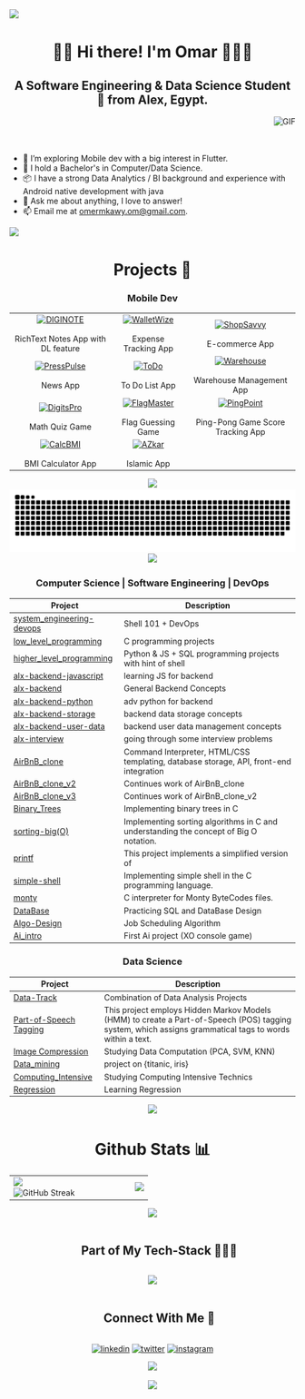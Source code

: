

<!--horizontal divider(gradiant)-->
<img src="https://user-images.githubusercontent.com/73097560/115834477-dbab4500-a447-11eb-908a-139a6edaec5c.gif">
<h1 align="center" title="hehehe"> 👋🏻 Hi there! I'm Omar 👨🏻‍💻</h3>


<h2 align="center">
A Software Engineering & Data Science Student 🚀 from Alex, Egypt.
</h2>


  <img align="right" alt="GIF" src="https://i.pinimg.com/originals/e4/26/70/e426702edf874b181aced1e2fa5c6cde.gif" />


<br>
<br>
<br>

- 📱 I’m exploring Mobile dev with a big interest in Flutter. 
- 💼 I hold a Bachelor's in Computer/Data Science.
- 📦 I have a strong Data Analytics / BI background and experience with Android native development with java
- 💬 Ask me about anything, I love to answer!
- 📫 Email me at [omermkawy.om@gmail.com](mailto:omer.mkawy.om@gmail.com).


<!--horizontal divider(gradiant)-->
<img src="https://user-images.githubusercontent.com/73097560/115834477-dbab4500-a447-11eb-908a-139a6edaec5c.gif">


<h1 align="center">
Projects 🧩
</h1>

<div align="center">

<div align="center">

### Mobile Dev


<table>
  <tr>
    <td align="center"><a href="https://github.com/omar546/diginote"><img src="https://github.com/omar546/omar546/assets/71936776/0aa111be-c7a0-4534-9f4b-69827062d804" alt="DIGINOTE" /><br></a><br>RichText Notes App with DL feature</td>
    <td align="center"><a href="https://github.com/omar546/walletwize"><img src="https://github.com/user-attachments/assets/ce521f73-612d-47aa-aa87-19230a1d4c8a" alt="WalletWize" /><br></a><br>Expense Tracking App</td>
    <td align="center"><a href="https://github.com/omar546/ShopSavvy#readme"><img src="https://github.com/omar546/omar546/assets/71936776/fb8b7267-3efc-43d2-8a9c-69cd00b586c7" alt="ShopSavvy" /><br></a><br>E-commerce App</td>
  </tr>
  <tr>
    <td align="center"><a href="https://github.com/omar546/PressPulse#readme"><img src="https://github.com/omar546/omar546/assets/71936776/694287af-240f-43ec-9990-202a1597095d" alt="PressPulse" /><br></a><br>News App</td>
    <td align="center"><a href="https://github.com/omar546/To-Do#readme"><img src="https://github.com/omar546/omar546/assets/71936776/00e82916-ed73-41a4-bcce-51ac579440b9" alt="ToDo" /><br></a><br>To Do List App</td>
    <td align="center"><a href="https://github.com/SeragAmged/warehouse_app"><img src="https://github.com/omar546/omar546/assets/71936776/1330c9e8-081a-4d25-b635-72e5cddd2a73" alt="Warehouse" /><br></a>
      <br>Warehouse Management App</td>
  <tr>
    <td align="center"><a href="https://github.com/omar546/digits_pro"><img src="https://github.com/omar546/omar546/assets/71936776/0e613491-9dcd-45e4-87ea-6201d227143d" alt="DigitsPro" /><br></a><br>Math Quiz Game</td>
    <td align="center"><a href="https://github.com/omar546/flag_master#readme"><img src="https://github.com/omar546/omar546/assets/71936776/c77351ed-b487-4790-945e-3681adcdcb6e" alt="FlagMaster" /><br></a><br>Flag Guessing Game</td>
    <td align="center"><a href="https://github.com/omar546/PingPoint/tree/master#readme"><img src="https://github.com/omar546/omar546/assets/71936776/c4249cbc-24cb-46aa-abaa-b00498e828ef" alt="PingPoint" /><br></a><br>Ping-Pong Game Score Tracking App</td>

  </tr>
  <tr>
     <td align="center"><a href="https://github.com/omar546/calcBMI#readme"><img src="https://github.com/omar546/omar546/assets/71936776/084ff48d-8e67-4b28-8722-38f596fd9821" alt="CalcBMI" /><br></a><br>BMI Calculator App</td>
    <td align="center"><a href="https://github.com/omar546/azkar_app#readme"><img src="https://github.com/omar546/omar546/assets/71936776/dd0b95db-41c0-4ef2-b03f-363a080c3e0d" alt="AZkar" /><br></a><br>Islamic App</td>
    <td></td>
  </tr>
</table>

</div>
<!--horizontal divider(gradiant)-->
<img src="https://user-images.githubusercontent.com/73097560/115834477-dbab4500-a447-11eb-908a-139a6edaec5c.gif">

<!--- snake -->
<div align="center">
  <picture>
  <source
    media="(prefers-color-scheme: dark)"
    srcset="https://raw.githubusercontent.com/platane/snk/output/github-contribution-grid-snake-dark.svg"
  />
  <source
    media="(prefers-color-scheme: light)"
    srcset="https://raw.githubusercontent.com/platane/snk/output/github-contribution-grid-snake.svg"
  />
  <img
    alt="GitHub contribution grid snake animation"
    src="https://raw.githubusercontent.com/platane/snk/output/github-contribution-grid-snake.svg"
  />
</picture>
</div>

<!--horizontal divider(gradiant)-->
<img src="https://user-images.githubusercontent.com/73097560/115834477-dbab4500-a447-11eb-908a-139a6edaec5c.gif">
 
</td>


<div align="center">

### Computer Science | Software Engineering | DevOps
| Project | Description |
|---------|-------------|
| [system_engineering-devops](https://github.com/omar546/alx-system_engineering-devops) | Shell 101 + DevOps |
| [low_level_programming](https://github.com/omar546/alx-low_level_programming) | C programming projects |
| [higher_level_programming](https://github.com/omar546/alx-higher_level_programming) | Python & JS + SQL programming projects with hint of shell |
| [alx-backend-javascript](https://github.com/omar546/alx-backend-javascript) | learning JS for backend |
| [alx-backend](https://github.com/omar546/alx-backend-javascript) | General Backend Concepts  |
| [alx-backend-python](https://github.com/omar546/alx-backend-python) | adv python for backend |
| [alx-backend-storage](https://github.com/omar546/alx-backend-storage) | backend data storage concepts |
| [alx-backend-user-data](https://github.com/omar546/alx-backend-user-data) | backend user data management concepts |
| [alx-interview](https://github.com/omar546/alx-interview) | going through some interview problems |
| [AirBnB_clone](https://github.com/omar546/AirBnB_clone) | Command Interpreter, HTML/CSS templating, database storage, API, front-end integration |
| [AirBnB_clone_v2](https://github.com/omar546/AirBnB_clone_v2) | Continues work of AirBnB_clone |
| [AirBnB_clone_v3](https://github.com/SeragAmged/AirBnB_clone_v3) | Continues work of AirBnB_clone_v2 |
| [Binary_Trees](https://github.com/omar546/binary_trees) | Implementing binary trees in C |
| [sorting-big(O)](https://github.com/omar546/sorting_algorithms) | Implementing sorting algorithms in C and understanding the concept of Big O notation.|
| [printf](https://github.com/omar546/printf) | This project implements a simplified version of |
| [simple-shell](https://github.com/SeragAmged/simple_shell) | Implementing simple shell in the C programming language.  |
| [monty](https://github.com/omar546/monty) | C interpreter for Monty ByteCodes files.  |
| [DataBase](https://github.com/omar546/DataBase) | Practicing SQL and DataBase Design |
| [Algo-Design](https://github.com/omar546/Algo-Design) | Job Scheduling Algorithm |
| [Ai_intro](https://github.com/omar546/Ai_intro) | First Ai project (XO console game) |

</div>

<div align="center">

### Data Science
| Project | Description |
|---------|-------------|
| [Data-Track](https://github.com/omar546/Data-Track) | Combination of Data Analysis Projects |
| [Part-of-Speech Tagging](https://github.com/omar546/Stochastic) | This project employs Hidden Markov Models (HMM) to create a Part-of-Speech (POS) tagging system, which assigns grammatical tags to words within a text. |
| [Image Compression](https://github.com/omar546/Computation) | Studying Data Computation (PCA, SVM, KNN) |
| [Data_mining](https://github.com/omar546/Data_mining) | project on {titanic, iris} |
| [Computing_Intensive](https://github.com/omar546/Computing_Intensive) | Studying Computing Intensive Technics |
| [Regression](https://github.com/omar546/Regression_learning) | Learning Regression |

</div>

<!--horizontal divider(gradiant)-->
<img src="https://user-images.githubusercontent.com/73097560/115834477-dbab4500-a447-11eb-908a-139a6edaec5c.gif">





<h1 align="center">
Github Stats 📊
</h1>

<table align="center" width="100%">
  <tr>
    <td width="50%" align="left">
            <img src="https://github-readme-stats.vercel.app/api?username=omar546&show_icons=true&theme=dark" /><br/>
     <img src="https://github-readme-streak-stats.herokuapp.com?user=omar546&background=151515&border=EBEBEB&stroke=EBEBEB&sideLabels=EBEBEB&currStreakNum=EBEBEB&sideNums=EBEBEB&dates=EBEBEB" alt="GitHub Streak" />
    </td>
    <td width="50%" align="right">
      <img src="https://github-readme-stats.anuraghazra1.vercel.app/api/top-langs/?username=omar546&theme=dark&hide_border=false&no-bg=true&no-frame=true&langs_count=10" />
    </td>
  </tr>
</table>




<!--horizontal divider(gradiant)-->
<img src="https://user-images.githubusercontent.com/73097560/115834477-dbab4500-a447-11eb-908a-139a6edaec5c.gif">




<!--h1 without bottom border-->
<div id="user-content-toc">
  <ul align="center">
    <summary><h2 style="display: inline-block">Part of My Tech-Stack 👨🏻‍💻</h2></summary>
  </ul>
</div>
<!--tech stack icons-->
<p align="center">
  <a href="https://skillicons.dev">
    <img src="https://skillicons.dev/icons?i=py,r,java,dart,flutter,androidstudio,vscode,firebase,sqlite,fastapi,postman,c,bash,git,github,html,css,javascript,linux,markdown&perline=10" />
  </a>
</p>


<!-- Connect with me -->
<!--h2 without bottom border-->
<div id="user-content-toc">
  <ul align="center">
    <summary><h2 style="display: inline-block">Connect With Me 🤝</h2></summary>
  </ul>
</div>

<!--icons and links-->
<p align="center">
<a href="https://www.linkedin.com/in/omar-mk/" target="blank"><img align="center" src="https://user-images.githubusercontent.com/88904952/234979284-68c11d7f-1acc-4f0c-ac78-044e1037d7b0.png" alt="linkedin" height="40" width="40" /></a>
<a href="https://twitter.com/omarmek58065204" target="blank"><img align="center" src="https://user-images.githubusercontent.com/88904952/234980676-61bfb021-ecc8-48f7-88e6-34c1b06c4a58.png" alt="twitter" height="40" width="40" /></a> 
<a href="https://www.instagram.com/omar_mekkawy.21/" target="blank"><img align="center" src="https://user-images.githubusercontent.com/88904952/234981169-2dd1e58f-4b7e-468c-8213-034ba62156c3.png" alt="instagram" height="40" width="40" /></a>

  
</p>


<!--profile visit count-->
<div align="center">
  
[![](https://visitcount.itsvg.in/api?id=omar546&icon=3&color=12)](https://visitcount.itsvg.in)
  
</div>

<!--horizontal divider(gradiant)-->
<img src="https://user-images.githubusercontent.com/73097560/115834477-dbab4500-a447-11eb-908a-139a6edaec5c.gif">

